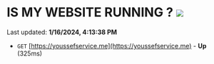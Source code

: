 # IS MY WEBSITE RUNNING ? [![](https://img.shields.io/static/v1?label=Sponsor&message=%E2%9D%A4&logo=GitHub&color=%23fe8e86)](https://github.com/sponsors/<username>)

Last updated: **1/16/2024, 4:13:38 PM**

- `GET` [https://youssefservice.me](https://youssefservice.me) - **Up** (325ms)
